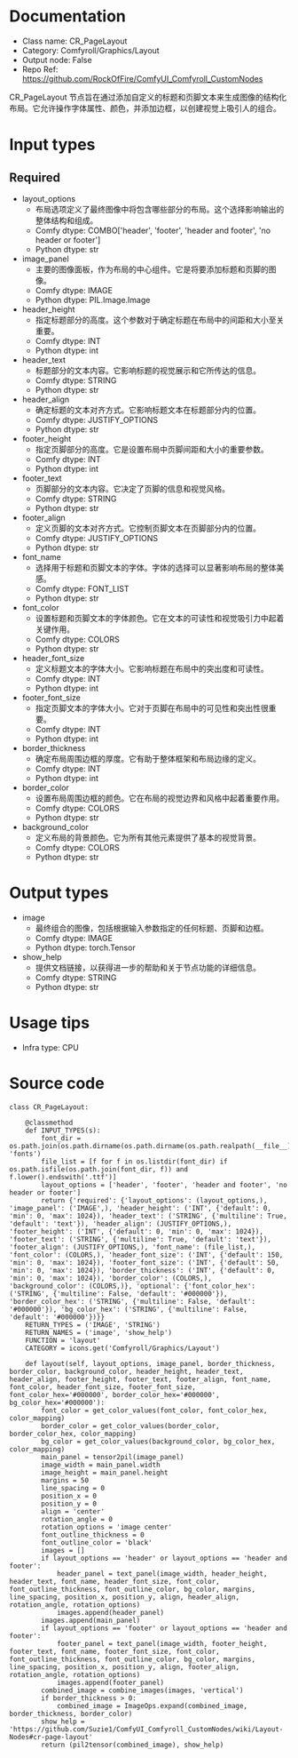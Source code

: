 # Documentation
- Class name: CR_PageLayout
- Category: Comfyroll/Graphics/Layout
- Output node: False
- Repo Ref: https://github.com/RockOfFire/ComfyUI_Comfyroll_CustomNodes

CR_PageLayout 节点旨在通过添加自定义的标题和页脚文本来生成图像的结构化布局。它允许操作字体属性、颜色，并添加边框，以创建视觉上吸引人的组合。

# Input types
## Required
- layout_options
    - 布局选项定义了最终图像中将包含哪些部分的布局。这个选择影响输出的整体结构和组成。
    - Comfy dtype: COMBO['header', 'footer', 'header and footer', 'no header or footer']
    - Python dtype: str
- image_panel
    - 主要的图像面板，作为布局的中心组件。它是将要添加标题和页脚的图像。
    - Comfy dtype: IMAGE
    - Python dtype: PIL.Image.Image
- header_height
    - 指定标题部分的高度。这个参数对于确定标题在布局中的间距和大小至关重要。
    - Comfy dtype: INT
    - Python dtype: int
- header_text
    - 标题部分的文本内容。它影响标题的视觉展示和它所传达的信息。
    - Comfy dtype: STRING
    - Python dtype: str
- header_align
    - 确定标题的文本对齐方式。它影响标题文本在标题部分内的位置。
    - Comfy dtype: JUSTIFY_OPTIONS
    - Python dtype: str
- footer_height
    - 指定页脚部分的高度。它是设置布局中页脚间距和大小的重要参数。
    - Comfy dtype: INT
    - Python dtype: int
- footer_text
    - 页脚部分的文本内容。它决定了页脚的信息和视觉风格。
    - Comfy dtype: STRING
    - Python dtype: str
- footer_align
    - 定义页脚的文本对齐方式。它控制页脚文本在页脚部分内的位置。
    - Comfy dtype: JUSTIFY_OPTIONS
    - Python dtype: str
- font_name
    - 选择用于标题和页脚文本的字体。字体的选择可以显著影响布局的整体美感。
    - Comfy dtype: FONT_LIST
    - Python dtype: str
- font_color
    - 设置标题和页脚文本的字体颜色。它在文本的可读性和视觉吸引力中起着关键作用。
    - Comfy dtype: COLORS
    - Python dtype: str
- header_font_size
    - 定义标题文本的字体大小。它影响标题在布局中的突出度和可读性。
    - Comfy dtype: INT
    - Python dtype: int
- footer_font_size
    - 指定页脚文本的字体大小。它对于页脚在布局中的可见性和突出性很重要。
    - Comfy dtype: INT
    - Python dtype: int
- border_thickness
    - 确定布局周围边框的厚度。它有助于整体框架和布局边缘的定义。
    - Comfy dtype: INT
    - Python dtype: int
- border_color
    - 设置布局周围边框的颜色。它在布局的视觉边界和风格中起着重要作用。
    - Comfy dtype: COLORS
    - Python dtype: str
- background_color
    - 定义布局的背景颜色。它为所有其他元素提供了基本的视觉背景。
    - Comfy dtype: COLORS
    - Python dtype: str

# Output types
- image
    - 最终组合的图像，包括根据输入参数指定的任何标题、页脚和边框。
    - Comfy dtype: IMAGE
    - Python dtype: torch.Tensor
- show_help
    - 提供文档链接，以获得进一步的帮助和关于节点功能的详细信息。
    - Comfy dtype: STRING
    - Python dtype: str

# Usage tips
- Infra type: CPU

# Source code
```
class CR_PageLayout:

    @classmethod
    def INPUT_TYPES(s):
        font_dir = os.path.join(os.path.dirname(os.path.dirname(os.path.realpath(__file__))), 'fonts')
        file_list = [f for f in os.listdir(font_dir) if os.path.isfile(os.path.join(font_dir, f)) and f.lower().endswith('.ttf')]
        layout_options = ['header', 'footer', 'header and footer', 'no header or footer']
        return {'required': {'layout_options': (layout_options,), 'image_panel': ('IMAGE',), 'header_height': ('INT', {'default': 0, 'min': 0, 'max': 1024}), 'header_text': ('STRING', {'multiline': True, 'default': 'text'}), 'header_align': (JUSTIFY_OPTIONS,), 'footer_height': ('INT', {'default': 0, 'min': 0, 'max': 1024}), 'footer_text': ('STRING', {'multiline': True, 'default': 'text'}), 'footer_align': (JUSTIFY_OPTIONS,), 'font_name': (file_list,), 'font_color': (COLORS,), 'header_font_size': ('INT', {'default': 150, 'min': 0, 'max': 1024}), 'footer_font_size': ('INT', {'default': 50, 'min': 0, 'max': 1024}), 'border_thickness': ('INT', {'default': 0, 'min': 0, 'max': 1024}), 'border_color': (COLORS,), 'background_color': (COLORS,)}, 'optional': {'font_color_hex': ('STRING', {'multiline': False, 'default': '#000000'}), 'border_color_hex': ('STRING', {'multiline': False, 'default': '#000000'}), 'bg_color_hex': ('STRING', {'multiline': False, 'default': '#000000'})}}
    RETURN_TYPES = ('IMAGE', 'STRING')
    RETURN_NAMES = ('image', 'show_help')
    FUNCTION = 'layout'
    CATEGORY = icons.get('Comfyroll/Graphics/Layout')

    def layout(self, layout_options, image_panel, border_thickness, border_color, background_color, header_height, header_text, header_align, footer_height, footer_text, footer_align, font_name, font_color, header_font_size, footer_font_size, font_color_hex='#000000', border_color_hex='#000000', bg_color_hex='#000000'):
        font_color = get_color_values(font_color, font_color_hex, color_mapping)
        border_color = get_color_values(border_color, border_color_hex, color_mapping)
        bg_color = get_color_values(background_color, bg_color_hex, color_mapping)
        main_panel = tensor2pil(image_panel)
        image_width = main_panel.width
        image_height = main_panel.height
        margins = 50
        line_spacing = 0
        position_x = 0
        position_y = 0
        align = 'center'
        rotation_angle = 0
        rotation_options = 'image center'
        font_outline_thickness = 0
        font_outline_color = 'black'
        images = []
        if layout_options == 'header' or layout_options == 'header and footer':
            header_panel = text_panel(image_width, header_height, header_text, font_name, header_font_size, font_color, font_outline_thickness, font_outline_color, bg_color, margins, line_spacing, position_x, position_y, align, header_align, rotation_angle, rotation_options)
            images.append(header_panel)
        images.append(main_panel)
        if layout_options == 'footer' or layout_options == 'header and footer':
            footer_panel = text_panel(image_width, footer_height, footer_text, font_name, footer_font_size, font_color, font_outline_thickness, font_outline_color, bg_color, margins, line_spacing, position_x, position_y, align, footer_align, rotation_angle, rotation_options)
            images.append(footer_panel)
        combined_image = combine_images(images, 'vertical')
        if border_thickness > 0:
            combined_image = ImageOps.expand(combined_image, border_thickness, border_color)
        show_help = 'https://github.com/Suzie1/ComfyUI_Comfyroll_CustomNodes/wiki/Layout-Nodes#cr-page-layout'
        return (pil2tensor(combined_image), show_help)
```